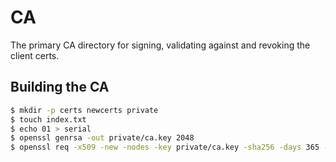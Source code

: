 # CA
The primary CA directory for signing, validating against and revoking the client certs.

## Building the CA
```sh
$ mkdir -p certs newcerts private
$ touch index.txt
$ echo 01 > serial
$ openssl genrsa -out private/ca.key 2048
$ openssl req -x509 -new -nodes -key private/ca.key -sha256 -days 365 -out certs/ca.crt -batch -subj "/C=US/ST=CA/O=Red Naga, LLC/CN=cac.penryn.local/emailAddress=diff@protonmail.com"
```
